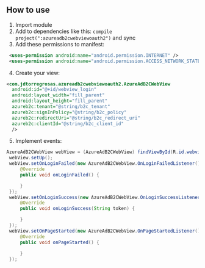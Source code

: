 ## How to use

1. Import module
2. Add to dependencies like this: ``` compile project(":azureadb2cwebviewoauth2") ``` and sync
3. Add these permissions to manifest:
```xml
 <uses-permission android:name="android.permission.INTERNET" />
 <uses-permission android:name="android.permission.ACCESS_NETWORK_STATE" />
```
4. Create your view:

```xml
<com.jdtorregrosas.azureadb2cwebviewoauth2.AzureAdB2CWebView
  android:id="@+id/webview_login"
  android:layout_width="fill_parent"
  android:layout_height="fill_parent"
  azureb2c:tenant="@string/b2c_tenant"
  azureb2c:signInPolicy="@string/b2c_policy"
  azureb2c:redirectUri="@string/b2c_redirect_uri"
  azureb2c:clientId="@string/b2c_client_id"
  />
```
5. Implement events:

```java
AzureAdB2CWebView webView = (AzureAdB2CWebView) findViewById(R.id.webview_login);
 webView.setUp();
 webView.setOnLoginFailed(new AzureAdB2CWebView.OnLoginFailedListener() {
     @Override
     public void onLoginFailed() {

     }
 });
 webView.setOnLoginSuccess(new AzureAdB2CWebView.OnLoginSuccessListener() {
     @Override
     public void onLoginSuccess(String token) {

     }
 });
 webView.setOnPageStarted(new AzureAdB2CWebView.OnPageStartedListener() {
     @Override
     public void onPageStarted() {
        
     }
 });
```
